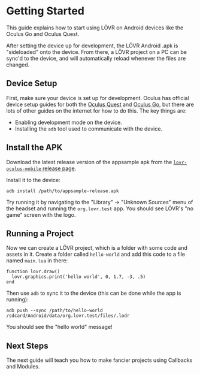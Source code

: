 Getting Started
===

This guide explains how to start using LÖVR on Android devices like the Oculus Go and Oculus Quest.

After setting the device up for development, the LÖVR Android .apk is "sideloaded" onto the device.
From there, a LÖVR project on a PC can be sync'd to the device, and will automatically reload
whenever the files are changed.

Device Setup
---

First, make sure your device is set up for development.  Oculus has official device setup guides
for both the [Oculus Quest](https://developer.oculus.com/documentation/quest/latest/concepts/mobile-device-setup-quest/)
and [Oculus Go](https://developer.oculus.com/documentation/mobilesdk/latest/concepts/mobile-device-setup-go/),
but there are lots of other guides on the internet for how to do this.  The key things are:

- Enabling development mode on the device.
- Installing the `adb` tool used to communicate with the device.

Install the APK
---

Download the latest release version of the appsample apk from the [`lovr-oculus-mobile` release
page](https://github.com/mcclure/lovr-oculus-mobile/releases).

Install it to the device:

```
adb install /path/to/appsample-release.apk
```

Try running it by navigating to the "Library" -> "Unknown Sources" menu of the headset and running
the `org.lovr.test` app.  You should see LÖVR's "no game" screen with the logo.

Running a Project
---

Now we can create a LÖVR project, which is a folder with some code and assets in it.  Create a
folder called `hello-world` and add this code to a file named `main.lua` in there:

```
function lovr.draw()
  lovr.graphics.print('hello world', 0, 1.7, -3, .5)
end
```

Then use `adb` to sync it to the device (this can be done while the app is running):

```
adb push --sync /path/to/hello-world /sdcard/Android/data/org.lovr.test/files/.lodr
```

You should see the "hello world" message!

Next Steps
---

The next guide will teach you how to make fancier projects using <a data-key="Callbacks_and_Modules">Callbacks and Modules</a>.
